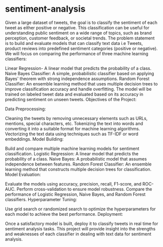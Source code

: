 # sentiment-analysis
Given a large dataset of tweets, the goal is to classify the sentiment of each tweet as either positive or negative. This classification can be useful for understanding public sentiment on a wide range of topics, such as brand perception, customer feedback, or societal trends. The problem statement is to build and evaluate models that can classify text data i.e Tweets, product reviews into predefined sentiment categories (positive or negative). We will focus on comparing the performance of three machine learning classifiers:

Linear Regression- A linear model that predicts the probability of a class.
Naive Bayes Classifier: A simple, probabilistic classifier based on applying Bayes' theorem with strong independence assumptions.
Random Forest Classifier: An ensemble learning method that uses multiple decision trees to improve classification accuracy and handle overfitting. The model will be trained on labeled tweet data and evaluated based on its accuracy in predicting sentiment on unseen tweets.
Objectives of the Project:

Data Preprocessing:

Cleaning the tweets by removing unnecessary elements such as URLs, mentions, special characters, etc.
Tokenizing the text into words and converting it into a suitable format for machine learning algorithms.
Vectorizing the text data using techniques such as TF-IDF or word embeddings.
Model Building:

Build and compare multiple machine learning models for sentiment classification.
Logistic Regression: A linear model that predicts the probability of a class.
Naive Bayes: A probabilistic model that assumes independence between features.
Random Forest Classifier: An ensemble learning method that constructs multiple decision trees for classification.
Model Evaluation:

Evaluate the models using accuracy, precision, recall, F1-score, and ROC-AUC.
Perform cross-validation to ensure model robustness.
Compare the performance of Logistic Regression, Naive Bayes, and Random Forest classifiers.
Hyperparameter Tuning:

Use grid search or randomized search to optimize the hyperparameters for each model to achieve the best performance.
Deployment:

Once a satisfactory model is built, deploy it to classify tweets in real time for sentiment analysis tasks.
This project will provide insight into the strengths and weaknesses of each classifier in dealing with text data for sentiment analysis.
